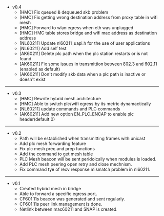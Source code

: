 * v0.4
  * [HMC] Fix queued & dequeued skb problem
  * [HMC] Fix getting wrong destination address from proxy table in wifi mesh
  * [HMC] Forward to wlan egress when eth was unplugged
  * [HMC] HMC table stores bridge and wifi mac address as destination address 
  * [NL60211] Update nl60211_uapi.h for the use of user applications
  * [NL60211] Add self test
  * [AK60211] Delete plc path when the plc station restarts or is not found
  * [AK60211] Fix some issues in transmittion between 802.3 and 602.11 (enabled as default)
  * [AK60211] Don't modify skb data when a plc path is inactive or doesn't exist
---
* v0.3
  * [HMC] Rewrite hybrid mesh architecture
  * [HMC] Able to switch plc/wifi egress by its metric dynamactically
  * [NL60211] update commands and PLC commands
  * [AK60211] Add new option EN_PLC_ENCAP to enable plc header(default 0)
---
* v0.2
  * Path will be established when transmitting frames with unicast
  * Add plc mesh forwarding feature
  * Fix plc mesh preq and prep functions
  * Add the command to get mesh table
  * PLC Mesh beacon will be sent peridoically when modules is loaded.
  * Add PLC mesh peering open retry and close mechnism.
  * Fix command tye of recv response mismatch problem in nl60211.
---
* v0.1
  * Created hybrid mesh in bridge
  * Able to forward a specific egress port.
  * CF601.11s beacon was generated and sent regularly.
  * CF601.11s peer link management is done.
  * Netlink between mac60211 and SNAP is created.
